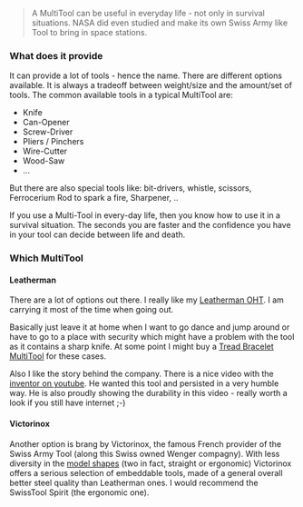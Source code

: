 > A MultiTool can be useful in everyday life - not only in survival situations.
> NASA did even studied and make its own Swiss Army like Tool to bring in space stations.

### What does it provide

It can provide a lot of tools - hence the name. There are different options available. It is always a tradeoff between weight/size and the amount/set of tools.
The common available tools in a typical MultiTool are:

* Knife
* Can-Opener
* Screw-Driver
* Pliers / Pinchers
* Wire-Cutter
* Wood-Saw
* ...

But there are also special tools like: bit-drivers, whistle, scissors, Ferrocerium Rod to spark a fire, Sharpener, ..

If you use a Multi-Tool in every-day life, then you know how to use it in a survival situation. The seconds you are faster and the confidence you have in your tool can decide between life and death.

### Which MultiTool

#### Leatherman
There are a lot of options out there. I really like my [Leatherman OHT](OHTMultiTool).
I am carrying it most of the time when going out.

Basically just leave it at home when I want to go dance and jump around or have to go to a place with security which might have a problem with the tool as it contains a sharp knife. At some point I might buy a [Tread Bracelet MultiTool](TreadMultiTool) for these cases.

Also I like the story behind the company. There is a nice video with the [inventor on youtube](https://www.youtube.com/watch?v=QJwyIF4VBTk). He wanted this tool and persisted in a very humble way. He is also proudly showing the durability in this video - really worth a look if you still have internet ;-)

#### Victorinox
Another option is brang by Victorinox, the famous French provider of the Swiss Army Tool (along this Swiss owned Wenger compagny). With less diversity in the [model shapes](https://www.victorinox.com/global/en/search/product?q=swisstool) (two in fact, straight or ergonomic) Victorinox offers a serious selection of embeddable tools, made of a general overall better steel quality than Leatherman ones. I would recommend the SwissTool Spirit (the ergonomic one).
